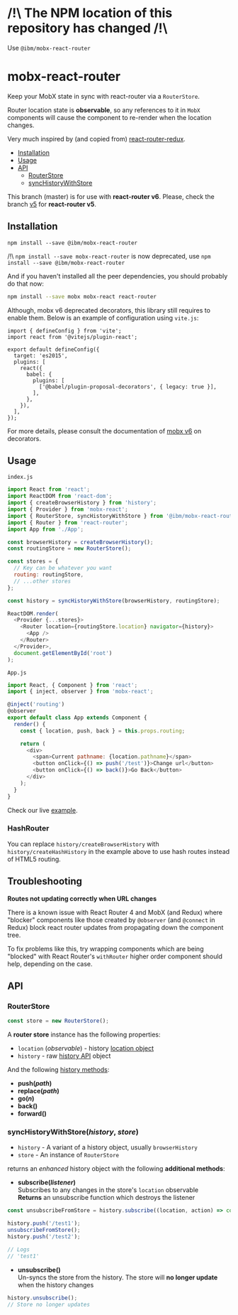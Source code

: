 # /!\ The NPM location of this repository has changed /!\
Use `@ibm/mobx-react-router`

# mobx-react-router
Keep your MobX state in sync with react-router via a `RouterStore`.

Router location state is **observable**, so any references to it in `MobX`
components will cause the component to re-render when the location changes.

Very much inspired by (and copied from) [react-router-redux](https://github.com/reactjs/react-router-redux/tree/master).

- [Installation](#installation)
- [Usage](#usage)
- [API](#api)
  - [RouterStore](#routerstore)
  - [syncHistoryWithStore](#synchistorywithstorehistory-store)


This branch (master) is for use with **react-router v6**.
Please, check the branch [v5](https://github.com/IBM/mobx-react-router/tree/v5) for **react-router v5**.

## Installation

```
npm install --save @ibm/mobx-react-router
```

/!\ `npm install --save mobx-react-router` is now deprecated, use `npm install --save @ibm/mobx-react-router`

And if you haven't installed all the peer dependencies, you should probably do that now:

```bash
npm install --save mobx mobx-react react-router
```

Although, mobx v6 deprecated decorators, this library still requires to enable them.
Below is an example of configuration using `vite.js`:

```
import { defineConfig } from 'vite';
import react from '@vitejs/plugin-react';

export default defineConfig({
  target: 'es2015',
  plugins: [
    react({
      babel: {
        plugins: [
          ['@babel/plugin-proposal-decorators', { legacy: true }],
        ],
      },
    }),
  ],
});
```

For more details, please consult the documentation of [mobx v6](https://mobx.js.org/enabling-decorators.html) on decorators.


## Usage

`index.js`
```js
import React from 'react';
import ReactDOM from 'react-dom';
import { createBrowserHistory } from 'history';
import { Provider } from 'mobx-react';
import { RouterStore, syncHistoryWithStore } from '@ibm/mobx-react-router';
import { Router } from 'react-router';
import App from './App';

const browserHistory = createBrowserHistory();
const routingStore = new RouterStore();

const stores = {
  // Key can be whatever you want
  routing: routingStore,
  // ...other stores
};

const history = syncHistoryWithStore(browserHistory, routingStore);

ReactDOM.render(
  <Provider {...stores}>
    <Router location={routingStore.location} navigator={history}>
      <App />
    </Router>
  </Provider>,
  document.getElementById('root')
);
```

`App.js`
```js
import React, { Component } from 'react';
import { inject, observer } from 'mobx-react';

@inject('routing')
@observer
export default class App extends Component {
  render() {
    const { location, push, back } = this.props.routing;

    return (
      <div>
        <span>Current pathname: {location.pathname}</span>
        <button onClick={() => push('/test')}>Change url</button>
        <button onClick={() => back()}>Go Back</button>
      </div>
    );
  }
}
```

Check our live [example](https://stackblitz.com/edit/github-bje76z-uyn64v?file=src%2Fmain.jsx).

### HashRouter

You can replace `history/createBrowserHistory` with `history/createHashHistory` in the example above to use hash routes instead of HTML5 routing.

## Troubleshooting

**Routes not updating correctly when URL changes**

There is a known issue with React Router 4 and MobX (and Redux) where "blocker" components like those
created by `@observer` (and `@connect` in Redux) block react router updates from propagating down the
component tree.

To fix problems like this, try wrapping components which are being "blocked" with React Router's `withRouter` higher
order component should help, depending on the case.

## API

### RouterStore

```js
const store = new RouterStore();
```

A **router store** instance has the following properties:

- `location` (*observable*) - history [location object](https://github.com/mjackson/history#listening)
- `history` - raw [history API](https://github.com/mjackson/history#properties) object

And the following [history methods](https://github.com/mjackson/history#navigation):

- **push(*path*)**
- **replace(*path*)**
- **go(*n*)**
- **back()**
- **forward()**

### syncHistoryWithStore(*history*, *store*)

- `history` - A variant of a history object, usually `browserHistory`
- `store` - An instance of `RouterStore`

returns an *enhanced* history object with the following **additional methods**:

- **subscribe(*listener*)**  
Subscribes to any changes in the store's `location` observable  
**Returns** an unsubscribe function which destroys the listener
```js
const unsubscribeFromStore = history.subscribe((location, action) => console.log(location.pathname));

history.push('/test1');
unsubscribeFromStore();
history.push('/test2');

// Logs
// 'test1'
```

- **unsubscribe()**  
Un-syncs the store from the history. The store will **no longer update** when the history changes

```js
history.unsubscribe();
// Store no longer updates
```
